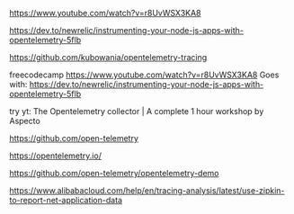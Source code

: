 
https://www.youtube.com/watch?v=r8UvWSX3KA8

https://dev.to/newrelic/instrumenting-your-node-js-apps-with-opentelemetry-5flb

https://github.com/kubowania/opentelemetry-tracing


freecodecamp
https://www.youtube.com/watch?v=r8UvWSX3KA8
Goes with:
https://dev.to/newrelic/instrumenting-your-node-js-apps-with-opentelemetry-5flb


try yt:
The Opentelemetry collector | A complete 1 hour workshop
by Aspecto


https://github.com/open-telemetry

https://opentelemetry.io/

https://github.com/open-telemetry/opentelemetry-demo

https://www.alibabacloud.com/help/en/tracing-analysis/latest/use-zipkin-to-report-net-application-data